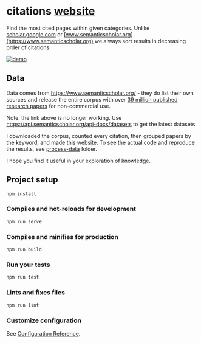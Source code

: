 # citations [website](https://anvaka.github.io/citations/)

Find the most cited pages within given categories. Unlike [scholar.google.com](https://scholar.google.com/)
or [www.semanticscholar.org](https://www.semanticscholar.org) we always sort results in decreasing order
of citations.

[![demo](https://i.imgur.com/S7g5kuO.gif)](https://anvaka.github.io/citations/)

## Data

Data comes from https://www.semanticscholar.org/ - they do list their own sources and release the entire corpus
with over [39 million published research papers](http://labs.semanticscholar.org/corpus/) for non-commercial use.

Note: the link above is no longer working. Use https://api.semanticscholar.org/api-docs/datasets to get the latest
datasets

I downloaded the corpus, counted every citation, then grouped papers by the keyword, and made this website. To see the actual code and reproduce the results, see [process-data](https://github.com/anvaka/citations/tree/master/process-data) folder.

I hope you find it useful in your exploration of knowledge.

## Project setup
```
npm install
```

### Compiles and hot-reloads for development
```
npm run serve
```

### Compiles and minifies for production
```
npm run build
```

### Run your tests
```
npm run test
```

### Lints and fixes files
```
npm run lint
```

### Customize configuration
See [Configuration Reference](https://cli.vuejs.org/config/).
